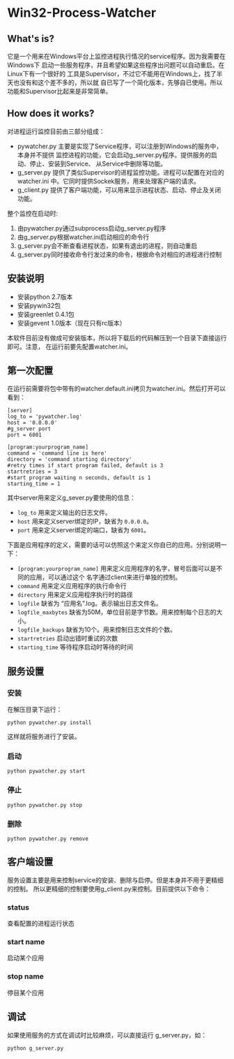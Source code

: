 Win32-Process-Watcher
========================

## What's is?

它是一个用来在Windows平台上监控进程执行情况的service程序。因为我需要在Windows下
启动一些服务程序，并且希望如果这些程序出问题可以自动重启。在Linux下有一个很好的
工具是Supervisor，不过它不能用在Windows上，找了半天也没有和这个差不多的，所以就
自已写了一个简化版本，先够自已使用。所以功能和Supervisor比起来是非常简单。

## How does it works?

对进程运行监控目前由三部分组成：

* pywatcher.py 主要是实现了Service程序，可以注册到Windows的服务中，本身并不提供
  监控进程的功能，它会启动g_server.py程序。提供服务的启动、停止、安装到Service、
  从Service中删除等功能。
* g_server.py 提供了类似Supervisor的进程监控功能。进程可以配置在对应的watcher.ini
  中。它同时提供Sockek服务，用来处理客户端的请求。
* g_client.py 提供了客户端功能，可以用来显示进程状态、启动、停止及关闭功能。

整个监控在启动时:

1. 由pywatcher.py通过subprocess启动g_server.py程序
2. 由g_server.py根据watcher.ini启动相应的命令行
3. g_server.py会不断查看进程状态，如果有退出的进程，则自动重启
4. g_server.py同时接收命令行发过来的命令，根据命令对相应的进程进行控制

## 安装说明

* 安装python 2.7版本
* 安装pywin32包
* 安装greenlet 0.4.1包
* 安装gevent 1.0版本（现在只有rc版本）

本软件目前没有做成可安装版本，所以将下载后的代码解压到一个目录下直接运行即可。注意，
在运行前要先配置watcher.ini。

## 第一次配置

在运行前需要将包中带有的watcher.default.ini拷贝为watcher.ini。然后打开可以看到：

```
[server]
log_to = 'pywatcher.log'
host = '0.0.0.0'
#g_server port
port = 6001

[program:yourprogram_name]
command = 'command line is here'
directory = 'command starting directory'
#retry times if start program failed, default is 3
startretries = 3
#start program waiting n seconds, default is 1
starting_time = 1
```

其中server用来定义g_sever.py要使用的信息：

* `log_to` 用来定义输出的日志文件。
* `host` 用来定义server绑定的IP，缺省为 `0.0.0.0`。
* `port` 用来定义server绑定的端口，缺省为 `6001`。

下面是应用程序的定义，需要的话可以仿照这个来定义你自已的应用。分别说明一下：

* `[program:yourprogram_name]` 用来定义应用程序的名字，冒号后面可以是不同的应用，可以通过这个
名字通过client来进行单独的控制。
* `command` 用来定义应用程序的执行命令行
* `directory` 用来定义应用程序执行时的路径
* `logfile` 缺省为 “应用名”.log。表示输出日志文件名。
* `logfile_maxbytes` 缺省为50M，单位目前是字节数。用来控制每个日志的大小。
* `logfile_backups` 缺省为10个。用来控制日志文件的个数。
* `startretries` 启动出错时重试的次数
* `starting_time` 等待程序启动时等待的时间

## 服务设置

### 安装

在解压目录下运行：

```
python pywatcher.py install
```

这样就将服务进行了安装。

### 启动

```
python pywatcher.py start
```

### 停止

```
python pywatcher.py stop
```

### 删除

```
python pywatcher.py remove
```

## 客户端设置

服务设置主要是用来控制service的安装、删除与启停。但是本身并不用于更精细的控制。
所以更精细的控制要使用g_client.py来控制。目前提供以下命令：

### status

查看配置的进程运行状态

### start name

启动某个应用

### stop name

停目某个应用

## 调试

如果使用服务的方式在调试时比较麻烦，可以直接运行 g_server.py，如：

```
python g_server.py
```


